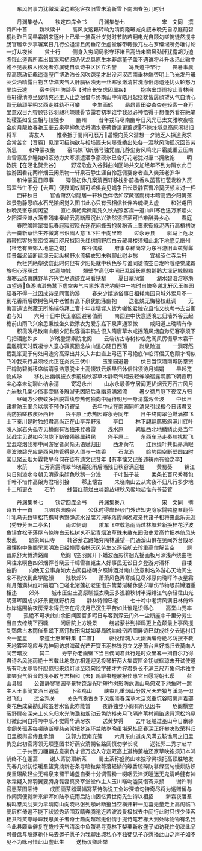 <!-- { "loadSidebar": true } -->
　　东风何事力犹微澟澟边寒犯客衣旧雪未消新雪下南园春色几时归







　　丹渊集巻六
　　钦定四库全书
　　丹渊集巻七　　　　　　　宋　文同　撰诗四十首
　　新秋读书
　　高风发逺籁转响为清商隆曦减炎威未晩先自凉庭前碧桐树昨日闻早霜朝来逐叶上已晕一拂黄壮岁觉时节防若翻电光自顾勿嗟惋徒然搅中肠官居幸少事署案日几行公退清且闲垂帘坐虚堂解带輙傲兀左右罗缣缃所务唯讨论一灯从夜长
　　贫士行
　　侧身入穷阎局影守环堵日高齿未嚼风劲骭犹露胡为迫冻饿此道吾所素出每驾鸡栖归仍伏龙具原生本非病董子盖不遇谁将斗升水活此辙中鲋不见裹粮人欲死者亦屡徒自讽诗书区区立名誉
　　冯氏道中早行
　　畏暑事晨役高原动征覊遥遥歴广博浩浩长风吹踈星才出没河汉西南垂林端啓明上飞光发丹曦荧荧洒晴露百物含华滋爽气入肝膈宿浊无一丝寒泉潄清甘洗涤俗虑遗还忧火轮怒万里烧云逵
　　宿李同年防碧亭【时自长安虑囚属疾】
　　抱病出烦阓投此青林间高轩得清凉坐致精爽还主人止之宿借与终南山中宵皓月起绕枕皆孱顔望乆气自清心胷无结顽平明又西走胜轨不可攀
　　李生画鹤
　　昻昻青田姿杳杳在轻素一身万里意双目九霄顾钐钐羽翮利竦竦骨节露君初本谁学我恐必神悟得于想像外看在絶笔处稷筌如复生相与较独歩
　　豳州
　　昔年戎马尽南豳今日风光已太文雅吹夜喧金府月靓妆春艳玉峯云泉亭柳色浓将滴水寨荷香逺更薰逻不惊烽燧息高原闲猎旧将军
　　寄友人
　　惟秦抵于蜀间可厯万遥懐向英义潜想一夕驰乏人探道奥求合常苦竒【音覉】见谓可招纳欲与相埙篪夫何屡乖絶出处各一涯秋风动孤况回首劳所思
　　和仲蒙夜坐
　　宿鸟惊飞断鴈号独凭幽几静尘劳风鸣北户霜威重云压南山雪意高少睡始知茶効力大寒须遣酒争豪砚氷巳合灯花老犹对羣书拥敝袍
　　明教院【在泾北贺贵谷】
　　野迳欹危入谷斜曲岗回岭共交加经年不到为隔水此日独游因看花两岸烟云闲景物一轩泉石静生涯自怜冠佩婴身者直入樊笼老岁华
　　和仲蒙夏日即事
　　簿领初休几案清西轩移枕卧前楹香从菡萏红苞发粉入筼筜翠节生不分【去声】便衰闻蚁鬭可嗟俱妄见蜗争日长景静官曹冷莫厌频来对一枰
　　西轩秋日
　　官舍萧然似隐居一轩秋色伴恬如深藏宿雨树木暗高洒夕阳篱落踈景物静思临水石光隂闲觉入图书此心只有云相信长伴吟魂绕太虚
　　和张屯田秋晩灵峯东阁闲望
　　直栏横絶紫微隂凭久秋光照客襟一道山川寒色逺万家烟火夕阳深泾滩水落羣鵶集秦岭云高断雁沉此兴浩然须把酒可怜难醉异乡心
　　春庭
　　春院隂隂翠霭低春庭寂寂晓光迷花间蜂去抱黄粉苔上鷰来衔緑泥两行高梧初防合一畨新草恰生齐微禽巳识幽人意飞下栏干向里啼
　　过永寿县
　　驱马上危坂暮鞭摇客愁峯峦惊满目咫尺拟回头红树拥野店白云藏县楼须知此北下地底见豳州【杜老有豳郊入地底之句】
　　东谷偶成
　　府事幸稀简常为东谷游旧山兹髣髴佳景每迟留断续溪云起纵横野水流拂衣知未得聊此慰乡愁
　　宜禄昭仁寺后轩
　　危栏凭絶壑欲奈此时何但有夕阳处就中秋色多与谁同徙倚空自发吟哦便觉成覉旅归心逐鴈过
　　过高塶城
　　頽壁乍高低中间已乱蹊长原想鹅鹳大塜记鲸鲵黯澹寒云结萧踈野草齐兴亡尽遗迹立马看扶犁
　　夏日翠漪堂
　　湖水碧溶溶寒漪四望通鱼游浩渺鳬鹜下虚空爽气吟窻外清光钓艇中一襟时自快多谢北轩风玉峯园经春不得一过因成诗呈同官约游
　　春来少嬉游俗事日相耗南园只城外累月不一到花香雨后歇树色风中老惟有嵓下泉犹能涤幽抱
　　送张兢无悔秘校赴调
　　无悔富道谊巻藏无所施端笏拜上官十年走堦墀人皆为嗟惋君独安且怡又执考书去当衡谁与知
　　六月十日中伏玉峯园避暑值雨
　　南园避中伏意适晩忘归墙外谷云起檐前山雨飞兴余思秉烛坐久欲添衣为爱东嵓下泉声通翠微
　　咸阳道上晩晴有作
　　积霭晩尽散南山明夕阳秋容徧丰镐古恨入隋唐草木咸摇落风烟自渺茫客亭须下马把酒慰殊乡
　　岁晩登清素院北阁
　　云端访古寺树杪临危阁风厉慑草木霜干喜雕鹗天时既凄惨人意亦寂寞回念故山逺心随日西落
　　炭泉险道
　　一涧呀然截乱峯更于何处问途穷高深出井又入井曲直上弓还下弓絶底乍临浑偪仄危颠才彻似飞冲我来行县须经此正在炎炎三伏中
　　玉峯园避暑
　　伏日当饮酒南城防羣贤开樽防碧树移席临清泉浩意脱尘土高懐轶云烟早归休信俗须待月娟娟
　　早起览物成咏
　　移枕出幽幌披衣歩前楹秋容草木静晓气烟云轻蝉噪宿露滴鴈飞朝霞明尘心幸未动聊此纳余清
　　寄冯永州
　　山水永最善守居闻更优烟云万石古风月九岩秋几案少俗事壶觞多雅游无因陪后乘幽意满湘流
　　暑夕待月庭下夜深方归
　　昼蝇方少夜蚊多摇脱霜纨奈热何独向中庭待明月一身清露泻金波
　　中伏日诸君防玉峯余以病不预作诗寄呈
　　去年中伏在南园同听清泉引绿樽今日诸君又高防独嗟移疾卧西轩
　　兴平原上赤热因寄永寿同年
　　日午终南翠色燃满襟飞土下秦川是时独想君高尚正在山亭弄野泉
　　亭口
　　林下翩翩鴈影斜满川红叶映人家岩头孤寺见横阁有客独来登暮霞
　　浅水原
　　鹑觚西北地鳞鳞此处当年起战尘见说如今沟垅下断锋残镞属耕民
　　兴平原上
　　东西车马走秦川扰扰飞尘混晓烟我亦中间游宦者尚惭无语赋归田
　　西湖荷花
　　红苞绿叶共低昻满眼寒波映碧光应是西风拘管得是人须与一襟香
　　石龙涡
　　崄势围空断壁圆四时常见聚云烟为霖救旱今何在徒有遗文记昔年【有李懐又记备述祷雨有验之亊】
　　水葓
　　红芳宵露清翠节晓霜犯雨后晒残日秋容满庭槛
　　黄蜀葵
　　锦江何日别漆水今朝见清露染顔色秋鹅一分浅
　　千叶鼓子花
　　柔条长百尺秀蕚包千叶不惜作高架为君相引接
　　鄠上懐古
　　未晓南山去从禽夜不归凡行多少地十二所更衣
　　石竹
　　蜂齧红蘂烂虫啼碧丛短秋风畧地起惟有苍苔管






　　丹渊集巻七
　　钦定四库全书
　　丹渊集巻八　　　　　　　宋　文同　撰诗五十一首
　　卭州东园晩兴
　　公休时得岸轻纱门外谁知吏隐家闘鸭整羣翻荇叶乳乌无数堕松花携琴秀野弹流水设席芳洲咏落霞向晩双亲共诸子相将来此乐无涯【秀野芳洲二亭名】
　　雨过侧调
　　隂车飞空载急雨雨过林塘若新换柽花浮波鱼误食松子落屋乌惊弹白云挂树乆不起青烟泊草殊未散东园傲吏爱高竹把巻倚风头发乱
　　题象耳山寺
　　转谷萦岩路始穷隔林遥望一门通溪山俱在见闻外台殿尽藏懐抱中像阁罘罳明海日经幢璎珞撼天风劳生又逐轻舠去珍重高僧解苦空
　　题晋原舒太博清谿阁
　　危阁飞空羽翼开下蟠波面影徘徊光揺画板月深浅声绕曲栏风往来暝色四郊烟莽苍晓云千嶂雪崔嵬主人好事民无讼日夕登游对酒杯
　　县楼独酌
　　向晩无公事身如太古闲县楼明夕照罇酒对南山放意利名外游心天地间生来不能饮到此学酡顔
　　残秋郊外
　　萧萧风色弄寒威见尽郊原向晩晖昨夜星霜和月落满林红叶隔烟飞巳嗟北渚莲初老更惜东篱菊渐稀休感岁蕐伤节物眼前罇酒重相违
　　郊外
　　城市压尘土高原聊振衣晩云多浅碧秋树半深绯江气杂轻霭山光明落晖因成求好景更就野桥归
　　静林诗僧已老
　　七十吟中老清风满旧林倚笻秋岸逺围衲夜房深未得云空在将成月已沉生平苦如此谁是识师心
　　高堂山兠率寺
　　孤絶不可状此山余旧闻因官多暇日与客到深云门外一尘断座中千里分劳生当自去缭绕下西矄
　　闲居院上方晩景
　　绕岩萦谷到禅扄更上危颠最上亭风搅乱鵶盘古木雨催羣鹭下寒汀秋田沟垅如棊局晩岫峰峦若画屏诗巳就成终夕去逺村灯火一星星
　　李道士惠琴轩集【二首】
　　驱役精魂入大幽满编奇絶尽防搜不教天地畧容隐应与鬼神同访求海藏光芒开寳玉羽林锋刃立戈矛萧台自好擕归去莫向人间苦暗投
　　其二
　　寿宁孙老画壁下当日偶同君此行是时众里畧一揖自尔乃得君诗名风驰雨絶十五载此地忽尔相逢迎见投琴轩两大集寳匣金钥缄瑶琼未开试使道所有毛发寒竖肝胆惊归来烧灯读至晓句险字硬才力狞君身长不满三尺万象何术独手擎嗟我气俗音韵浅不敢与君相和【去】鸣聊书短歌报佳惠它日愿将朝七璎
　　彭山县居
　　公馆静寥寥园亭景物饶溪光明短彴树影防危谯山鸟忽双下池鱼时一跳主人王事简文酒日逍遥
　　下金鸡山
　　峡束几重烟山分数尺天岩猿与溪鸟一似过飞仙
　　过金鸡关
　　关头气象古关下风烟淡春深草木活岚重坑谷暗禽声着部奏花色成窠勘归鞍虽若水留此亦能暂
　　夜静独登小阁有所见因书
　　危阁横空蔽野扉夜深来上乆忘归水光防灔和烟动云色防褷夹月飞隔岸苇村闻笛逺背湾松坞见灯微此间自得吟中乐不觉霜华满尽衣
　　送黄梦得
　　去年轻舳过巫山今日羸骖度劒关孤客每嗟随断梗慈亲常把梦连环兰陔岁晩虽堪采桂窟春深正好攀决取荣科归旧里板舆迎侍且承顔
　　送郭方叔南充簿
　　六月东山道炎风满去鞍谯周之旧里仇览此初官簿领无烦壅图书好燕安清朝名路阔慎勿学长叹
　　送张郭二秀才赴举
　　二子共赍刀翩翩去意豪负才皆万选入守定双高上道梅薰袖还家草映袍须知本鸿鹄终不在蓬蒿
　　谢人寄防顶新茶
　　蜀土茶称盛防山味独珍灵根托高顶胜地发先春几树初惊暖羣篮竞摘新苍条寻暗粒紫蕚落轻鳞的皪香琼碎防鬖绿虿匀慢烘防炽炭重碾敌轻尘无锡泉来蜀干崤盏自秦十分调雪粉一啜咽云津沃睡迷无鬼清吟健有神氷霜疑入骨羽翼要腾身磊磊真贤宰堂堂作主人玉川喉吻澁莫惜寄来频
　　谢许判官惠茶图茶诗
　　成图画茶器满幅冩茶诗防说工全妙深谙句特奇尽将为逺赠留与作闲资便觉新来癖浑如陆季疵雨后防山因忆黄世南先生诗以相招
　　新霜夜落羣梢鸣羣风刮天为早晴南山向晓尽张列頺岭断壑当空横开轩一见喜无量走上高阁临飞甍层栏倚遍不能下状貌秀活围双睛奔腾逺近若波浪爱极拟去中间行此时只恨少佳客相共呌笑夸峥嵘我思黄子者奇士趣向超越无俗情手提诗笔若椽大到处咏物物有名我今此县颇幽僻复在歳杪天气清溪中鱼蟹易寻覔林下梨栗新收盛子如访我住旬浃此品可备盘与觥遂驰仆马去邀子愿子为我聊出城私心不独徒见子亦愿播此山之声子如不见不为咏可惜此山虚此生
　　送杨议卿赴举
